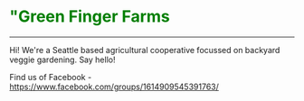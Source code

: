 <DOCTYPE html>
    
<HTML>

<head>
<title> Green Finger Farm</title>
</head>
<body>

</body>
<h1 style="color:green">"Green Finger Farms</h1>
<hr>

<p>Hi! We're a Seattle based agricultural cooperative focussed on backyard veggie gardening. Say hello!</p>
Find us of Facebook - <a href="url">https://www.facebook.com/groups/1614909545391763/</a>

</HTML>

